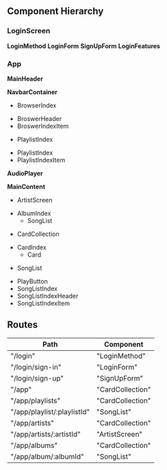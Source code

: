 ## Component Hierarchy

### LoginScreen
**LoginMethod**
**LoginForm**
**SignUpForm**
**LoginFeatures**

### App
**MainHeader**

**NavbarContainer**
 - BrowserIndex
  * BroswerHeader
  * BroswerIndexItem
 - PlaylistIndex
  * PlaylistIndex
  * PlaylistIndexItem

**AudioPlayer**

**MainContent**
 - ArtistScreen
  * AlbumIndex
    + SongList
 - CardCollection
  * CardIndex
    + Card
 - SongList
  * PlayButton
  * SongListIndex
  * SongListIndexHeader
  * SongListIndexItem

  ## Routes

  |Path   | Component   |
  |-------|-------------|
  | "/login" | "LoginMethod" |
  | "/login/sign-in" | "LoginForm" |
  | "/login/sign-up" | "SignUpForm" |
  | "/app" | "CardCollection" |
  | "/app/playlists" | "CardCollection" |
  | "/app/playlist/:playlistId" | "SongList" |
  | "/app/artists" | "CardCollection" |
  | "/app/artists/:artistId" | "ArtistScreen" |
  | "/app/albums" | "CardCollection" |
  | "/app/album/:albumId" | "SongList" |
